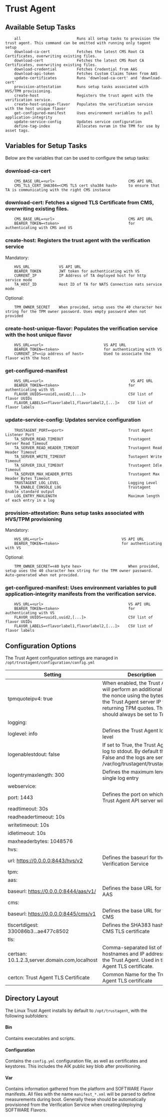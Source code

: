 # Trust Agent

## Available Setup Tasks

```
    all                         Runs all setup tasks to provision the trust agent. This command can be omitted with running only tagent setup
    download-ca-cert            Fetches the latest CMS Root CA Certificates, overwriting existing files.
    download-cert               Fetches the latest CMS Root CA Certificates, overwriting existing files.
    download-credential         Fetches Credential from AAS
    download-api-token          Fetches Custom Claims Token from AAS
    update-certificates         Runs 'download-ca-cert' and 'download-cert'
    provision-attestation       Runs setup tasks associated with HVS/TPM provisioning.
    create-host                 Registers the trust agent with the verification service.
    create-host-unique-flavor   Populates the verification service with the host unique flavor
    get-configured-manifest     Uses environment variables to pull application-integrity
    update-service-config       Updates service configuration
    define-tag-index            Allocates nvram in the TPM for use by asset tags.
```

## Variables for Setup Tasks

Below are the variables that can be used to configure the setup tasks:

### download-ca-cert

```
    CMS_BASE_URL=<url>                                 CMS API URL
    CMS_TLS_CERT_SHA384=<CMS TLS cert sha384 hash>     to ensure that TA is communicating with the right CMS instance
```

### download-cert: Fetches a signed TLS Certificate from CMS, overwriting existing files.

```
    CMS_BASE_URL=<url>                                 CMS API URL
    BEARER_TOKEN=<token>                               for authenticating with CMS and VS
```

### create-host: Registers the trust agent with the verification service

Mandatory:

```
	HVS_URL             VS API URL
	BEARER_TOKEN        JWT token for authenticating with VS
	CURRENT_IP          IP Address of TA deployed host for http service mode
	TA_HOST_ID          Host ID of TA for NATS Connection nats service mode
```

Optional:

```
    TPM_OWNER_SECRET    When provided, setup uses the 40 character hex string for the TPM owner password. Uses empty password when not provided
```

### create-host-unique-flavor: Populates the verification service with the host unique flavor

```
    HVS_URL=<url>                           VS API URL
    BEARER_TOKEN=<token>                    for authenticating with VS
    CURRENT_IP=<ip address of host>         Used to associate the flavor with the host
```

### get-configured-manifest

```
    HVS_URL=<url>                                       VS API URL
    BEARER_TOKEN=<token>                               for authenticating with VS
    FLAVOR_UUIDS=<uuid1,uuid2,[...]>                   CSV list of flavor UUIDs
    FLAVOR_LABELS=<flavorlabel1,flavorlabel2,[...]>    CSV list of flavor labels
```

### update-service-config: Updates service configuration

```
    TRUSTAGENT_PORT=<port>                             Trust Agent Listener Port
    TA_SERVER_READ_TIMEOUT                             Trustagent Server Read Timeout
    TA_SERVER_READ_HEADER_TIMEOUT                      Trustagent Read Header Timeout
    TA_SERVER_WRITE_TIMEOUT                            Tustagent Write Timeout
    TA_SERVER_IDLE_TIMEOUT                             Trustagent Idle Timeout
    TA_SERVER_MAX_HEADER_BYTES                         Trustagent Max Header Bytes Timeout
    TRUSTAGENT_LOG_LEVEL                               Logging Level
    TA_ENABLE_CONSOLE_LOG                              Trustagent Enable standard output
    LOG_ENTRY_MAXLENGTH                                Maximum length of each entry in a log
```
  
### provision-attestation: Runs setup tasks associated with HVS/TPM provisioning

Mandatory:
```
    HVS_URL=<url>                                   VS API URL
    BEARER_TOKEN=<token>                            for authenticating with VS
```
Optional:
```
    TPM_OWNER_SECRET=<40 byte hex>                     When provided, setup uses the 40 character hex string for the TPM owner password. Auto-generated when not provided.
```

### get-configured-manifest: Uses environment variables to pull application-integrity manifests from the verification service.

```
    HVS_URL=<url>                                      VS API URL
    BEARER_TOKEN=<token>                               for authenticating with VS
    FLAVOR_UUIDS=<uuid1,uuid2,[...]>                   CSV list of flavor UUIDs
    FLAVOR_LABELS=<flavorlabel1,flavorlabel2,[...]>    CSV list of flavor labels
```

## Configuration Options

The Trust Agent configuration settings are managed in
`/opt/trustagent/configuration/config.yml`

| **Setting**                                   | **Description**                                              |
| --------------------------------------------- | ------------------------------------------------------------ |
| tpmquoteipv4: true                            | When enabled, the Trust Agent will perform an additional hash of the nonce using the bytes from the Trust Agent server IP when returning TPM quotes. This should always be set to True. |
| logging:                                      |                                                              |
| loglevel: info                                | Defines the Trust Agent logging level                        |
| logenablestdout: false                        | If set to True, the Trust Agent will log to stdout. By default this is False and the logs are sent to /var/log/trustagent/trustagent.log |
| logentrymaxlength: 300                        | Defines the maximum length of a single log entry             |
| webservice:                                   |                                                              |
| port: 1443                                    | Defines the port on which the Trust Agent API server will listen |
| readtimeout: 30s                              |                                                              |
| readheadertimeout: 10s                        |                                                              |
| writetimeout: 10s                             |                                                              |
| idletimeout: 10s                              |                                                              |
| maxheaderbytes: 1048576                       |                                                              |
| hvs:                                          |                                                              |
| url: https://0.0.0.0:8443/hvs/v2              | Defines the baseurl for the Verification Service             |
| tpm:                                          |                                                              |
| aas:                                          |                                                              |
| baseurl: https://0.0.0.0:8444/aas/v1/         | Defines the base URL for the AAS                             |
| cms:                                          |                                                              |
| baseurl: https://0.0.0.0:8445/cms/v1          | Defines the base URL for the CMS                             |
| tlscertdigest: 330086b3...ae477c8502          | Defines the SHA383 hash of the CMS TLS certificate           |
| tls:                                          |                                                              |
| certsan: 10.1.2.3,server.domain.com,localhost | Comma-separated list of hostnames and IP addresses for the Trust Agent. Used in the Agent TLS certificate. |
| certcn: Trust Agent TLS Certificate           | Common Name for the Trust Agent TLS certificate              |


## Directory Layout

The Linux Trust Agent installs by default to `/opt/trustagent`, with the
following subfolders:

#### Bin

Contains executables and scripts.

#### Configuration

Contains the `config.yml` configuration file, as well as certificates and
keystores. This includes the AIK public key blob after provitioning.

#### Var

Contains information gathered from the platform and SOFTWARE Flavor
manifests. All files with the name `manifest_*.xml` will be parsed to
define measurements during boot. Generally these should be automatically
provisioned from the Verification Service when creating/deploying
SOFTWARE Flavors.